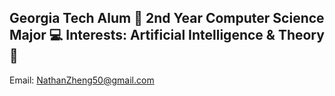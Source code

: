 Georgia Tech Alum 🐝
2nd Year Computer Science Major 💻
Interests: Artificial Intelligence & Theory 🤖
----------------------------------------------
Email: NathanZheng50@gmail.com

<!---
NathanZheng02/NathanZheng02 is a ✨ special ✨ repository because its `README.md` (this file) appears on your GitHub profile.
You can click the Preview link to take a look at your changes.
--->
